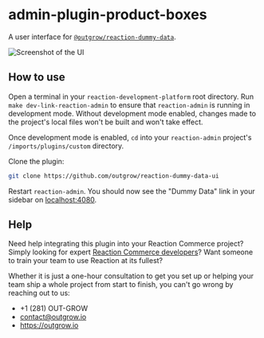 # admin-plugin-product-boxes

A user interface for [`@outgrow/reaction-dummy-data`](https://github.com/outgrow/reaction-dummy-data).

![Screenshot of the UI](https://raw.githubusercontent.com/outgrow/reaction-dummy-data-ui/master/screenshot.png)

## How to use

Open a terminal in your `reaction-development-platform` root directory. Run `make dev-link-reaction-admin` to ensure that `reaction-admin` is running in development mode. Without development mode enabled, changes made to the project's local files won't be built and won't take effect.

Once development mode is enabled, `cd` into your `reaction-admin` project's `/imports/plugins/custom` directory.

Clone the plugin:

```bash
git clone https://github.com/outgrow/reaction-dummy-data-ui
```

Restart `reaction-admin`. You should now see the "Dummy Data" link in your sidebar on [localhost:4080](https://localhost:4080).

## Help

Need help integrating this plugin into your Reaction Commerce project? Simply looking for expert [Reaction Commerce developers](https://outgrow.io)? Want someone to train your team to use Reaction at its fullest?

Whether it is just a one-hour consultation to get you set up or helping your team ship a whole project from start to finish, you can't go wrong by reaching out to us:

* +1 (281) OUT-GROW
* contact@outgrow.io
* https://outgrow.io
